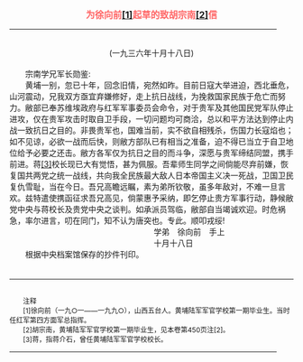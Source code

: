 <center><FONT style="FONT-SIZE: 12pt" COLOR="#FF6666"><B>为徐向前<a href="#tail">[1]</a>起草的致胡宗南<a href="#tail">[2]</a>信</B></center></FONT>
<HR color="#EE9B73" size="1" width="94%">
<BR>
<center>(一九三六年十月十八日)</center>
<BR>
　　宗南学兄军长勋鉴:
<BR>
　　黄埔一别，忽已十年，回念旧情，宛然如昨。目前日寇大举进迫，西北垂危，山河震动，兄我双方亟宜弃嫌修好，走上抗日战线，为挽救国家民族于危亡而努力。敝部已奉苏维埃政府与红军军事委员会命令，对于贵军及其他国民党军队停止进攻，仅在贵军攻击时取自卫手段，一切问题均可商洽，总以和平方法达到停止内战一致抗日之目的。非畏贵军也，国难当前，实不欲自相残杀，伤国力长寇焰也；如不见谅，必欲一战而后快，则敝方部队已有相当之准备，迫不得已当立于自卫地位给予必要之还击。敝方各军仅为抗日之目的而斗争，深愿与贵军缔结同盟，携手前进。蒋<a href="#tail">[3]</a>校长现已大有觉悟，甚为佩服。吾辈师生同学之间倘能尽弃前嫌，恢复国共两党之统一战线，共向我全民族最大敌人日本帝国主义决一死战，卫国卫民复仇雪耻，当在今日。吾兄高瞻远瞩，素为弟所钦敬，虽多年敌对，不难一旦言欢。兹特遣使携函征求吾兄高见，倘蒙惠予采纳，即乞停止贵方军事行动，静候敝党中央与蒋校长及贵党中央之谈判。如承派员驾临，敝部自当竭诚欢迎。时危祸急，率尔进言，叨在同门，知不认为唐突也。专此。顺叩戎绥!
<BR>
　　　　　　　　　　　　　　　　　　 学弟　徐向前　手上
<BR>
　　　　　　　　　　　　　　　　　　 十月十八日
<BR>
　　根据中央档案馆保存的抄件刊印。
<BR>
　　<hr><a name="tail"></a>    <FONT style="FONT-SIZE: 9pt">
<BR>
　　注释
<BR>
　　[1]徐向前（一九○一——一九九○），山西五台人。黄埔陆军军官学校第一期毕业生。当时任红军第四方面军总指挥。
<BR>
　　[2]胡宗南，黄埔陆军军官学校第一期毕业生，见本卷第450页注[2]。
<BR>
　　[3]蒋，指蒋介石，曾任黄埔陆军军官学校校长。
<BR>
</FONT>
<HR color="#EE9B73" size="1" width="94%">

